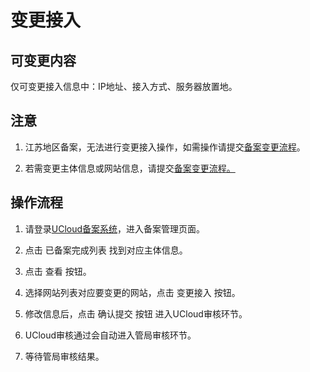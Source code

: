 # 变更接入

## 可变更内容

仅可变更接入信息中：IP地址、接入方式、服务器放置地。

## 注意

1. 江苏地区备案，无法进行变更接入操作，如需操作请提交[备案变更流程](https://docs.ucloud.cn/beian1/guidance/guidance7)。

2. 若需变更主体信息或网站信息，请提交[备案变更流程。](https://docs.ucloud.cn/beian1/guidance/guidance7)

## 操作流程

1. 请登录[UCloud备案系统](https://console.ucloud.cn/icp)，进入备案管理页面。
   
2. 点击 已备案完成列表 找到对应主体信息。

3. 点击 查看 按钮。

4. 选择网站列表对应要变更的网站，点击 变更接入 按钮。

5. 修改信息后，点击 确认提交 按钮 进入UCloud审核环节。

6. UCloud审核通过会自动进入管局审核环节。

7. 等待管局审核结果。